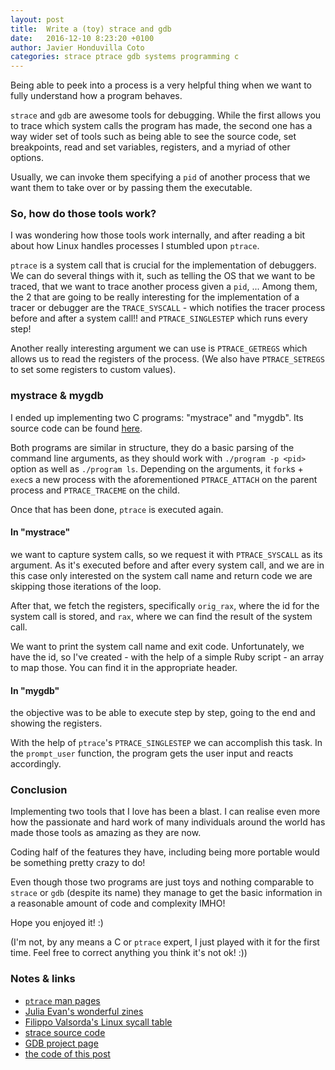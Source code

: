 ```yaml
---
layout: post
title:  Write a (toy) strace and gdb
date:   2016-12-10 8:23:20 +0100
author: Javier Honduvilla Coto
categories: strace ptrace gdb systems programming c
---
```


Being able to peek into a process is a very helpful thing when we want to fully understand how a program behaves.

`strace` and `gdb` are awesome tools for debugging. While the first allows you to trace which system calls the program has made, the second one has a way wider set of tools such as being able to see the source code, set breakpoints, read and set variables, registers, and a myriad of other options.

Usually, we can invoke them specifying a `pid` of another process that we want them to take over or by passing them the executable.

### So, how do those tools work?
I was wondering how those tools work internally, and after reading a bit about how Linux handles processes I stumbled upon `ptrace`.

`ptrace` is a system call that is crucial for the implementation of debuggers.
We can do several things with it, such as telling the OS that we want to be traced, that we want to trace another process given a `pid`, ...
Among them, the 2 that are going to be really interesting for the implementation of a tracer or debugger are the `TRACE_SYSCALL` - which notifies the tracer process before and after a system call!! and `PTRACE_SINGLESTEP` which runs every step!

Another really interesting argument we can use is `PTRACE_GETREGS` which allows us to read the registers of the process. (We also have `PTRACE_SETREGS` to set some registers to custom values).

### mystrace & mygdb
I ended up implementing two C programs: "mystrace" and "mygdb". Its source code can be found [here](https://github.com/javierhonduco/write-a-strace-and-gdb).

Both programs are similar in structure, they do a basic parsing of the command line arguments, as they should work with `./program -p <pid>` option as well as `./program ls`.
Depending on the arguments, it `fork`s + `exec`s a new process with the aforementioned `PTRACE_ATTACH` on the parent process and `PTRACE_TRACEME` on the child.

Once that has been done, `ptrace` is executed again.

#### In "mystrace"
we want to capture system calls, so we request it with `PTRACE_SYSCALL` as its argument.
As it's executed before and after every system call, and we are in this case only interested on the system call name and return code we are skipping those iterations of the loop.

After that, we fetch the registers, specifically `orig_rax`, where the id for the system call is stored, and `rax`, where we can find the result of the system call.

We want to print the system call name and exit code. Unfortunately, we have the id, so I've created - with the help of a simple Ruby script - an array to map those. You can find it in the appropriate header.

#### In "mygdb"
the objective was to be able to execute step by step, going to the end and showing the registers.

With the help of `ptrace`'s `PTRACE_SINGLESTEP` we can accomplish this task.
In the `prompt_user` function, the program gets the user input and reacts accordingly.

### Conclusion
Implementing two tools that I love has been a blast. I can realise even more how the passionate and hard work of many individuals around the world has made those tools as amazing as they are now.

Coding half of the features they have, including being more portable would be something pretty crazy to do!

Even though those two programs are just toys and nothing comparable to `strace` or `gdb` (despite its name) they manage to get the basic information in a reasonable amount of code and complexity IMHO!

Hope you enjoyed it! :)

(I'm not, by any means a C or `ptrace` expert, I just played with it for the first time. Feel free to correct anything you think it's not ok! :))

### Notes & links
* [`ptrace` man pages](http://man7.org/linux/man-pages/man2/ptrace.2.html)
* [Julia Evan's wonderful zines](http://jvns.ca/zines/)
* [Filippo Valsorda's Linux sycall table](https://filippo.io/linux-syscall-table/)
* [strace source code](https://github.com/bnoordhuis/strace)
* [GDB project page](https://www.sourceware.org/gdb/)
* [the code of this post](https://github.com/javierhonduco/write-a-strace-and-gdb)
